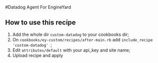 #Datadog Agent For EngineYard

## How to use this recipe

1. Add the whole dir `custom-datadog` to your cookbooks dir;
2. On `cookbooks/ey-custom/recipes/after-main.rb` add `include_recipe 'custom-datadog'
`;
3. Edit `attributes/default` with your api_key and site name;
4. Upload recipe and apply

